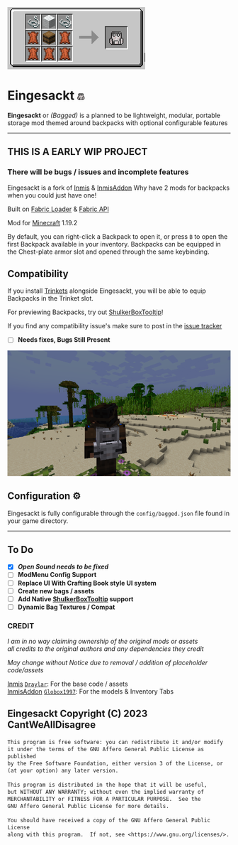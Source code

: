 ![](https://github.com/CantWeAllDisagree/Eingesackt/blob/main/resources/craft.png)

# Eingesackt  ![](https://github.com/CantWeAllDisagree/Eingesackt/blob/main/src/main/resources/assets/bagged/textures/item/eingesackt_backpack.png)

**Eingesackt** or *(Bagged)* is a planned to be lightweight, modular, 
portable storage mod themed around backpacks with optional configurable features

---
## **THIS IS A EARLY WIP PROJECT** 

### **There will be bugs / issues and incomplete features**


Eingesackt is a fork of [Inmis](https://github.com/Draylar/inmis) & [InmisAddon](https://github.com/Globox1997/InmisAddon) 
Why have 2 mods for backpacks when you could just have one! 

Built on [Fabric Loader](https://fabricmc.net/) & [Fabric API](https://www.curseforge.com/minecraft/mc-mods/fabric-api) 

Mod for [Minecraft](https://www.minecraft.net/en-us) 1.19.2


By default, you can right-click a Backpack to open it, or press `B` to open the first Backpack available in your inventory.
Backpacks can be equipped in the Chest-plate armor slot and opened through the same keybinding.

## Compatibility

If you install [Trinkets](https://www.curseforge.com/minecraft/mc-mods/trinkets-fabric) alongside Eingesackt, you will be able to equip Backpacks in the Trinket slot.

For previewing Backpacks, try out [ShulkerBoxTooltip](https://www.curseforge.com/minecraft/mc-mods/shulkerboxtooltip)!

If you find any compatibility issue's make sure to post in the [issue tracker](https://github.com/CantWeAllDisagree/Eingesackt/issues)

- [ ] **Needs fixes, Bugs Still Present**

![](https://github.com/CantWeAllDisagree/Eingesackt/blob/main/resources/screenshot.png)



## Configuration ⚙

Eingesackt is fully configurable through the `config/bagged.json` file found in your game directory.


---

## To Do
- [x] ***Open Sound needs to be fixed***
- [ ] **ModMenu Config Support**
- [ ] **Replace UI With Crafting Book style UI system**
- [ ] **Create new bags / assets**
- [ ] **Add Native [ShulkerBoxTooltip](https://www.curseforge.com/minecraft/mc-mods/shulkerboxtooltip) support**
- [ ] **Dynamic Bag Textures / Compat**

### CREDIT

*I am in no way claiming ownership of the original mods or assets  
all credits to the original authors and any dependencies they credit*

*May change without Notice due to removal / addition of placeholder code/assets*

[Inmis](https://github.com/Draylar/inmis) [`Draylar`](https://github.com/Draylar): For the base code / assets  
[InmisAddon](https://github.com/Globox1997/InmisAddon) [`Globox1997`](https://github.com/Globox1997): For the models & Inventory Tabs


## Eingesackt  Copyright (C) 2023 CantWeAllDisagree   

    This program is free software: you can redistribute it and/or modify
    it under the terms of the GNU Affero General Public License as published
    by the Free Software Foundation, either version 3 of the License, or
    (at your option) any later version.

    This program is distributed in the hope that it will be useful,
    but WITHOUT ANY WARRANTY; without even the implied warranty of
    MERCHANTABILITY or FITNESS FOR A PARTICULAR PURPOSE.  See the
    GNU Affero General Public License for more details.

    You should have received a copy of the GNU Affero General Public License
    along with this program.  If not, see <https://www.gnu.org/licenses/>. 
